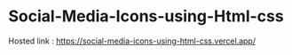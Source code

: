 # Social-Media-Icons-using-Html-css

Hosted link : https://social-media-icons-using-html-css.vercel.app/
